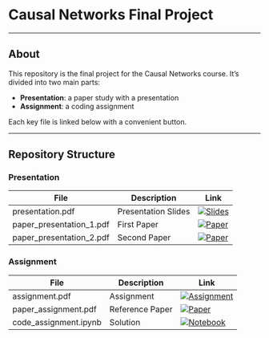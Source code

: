 # Causal Networks Final Project

---

## About

This repository is the final project for the Causal Networks course. It’s divided into two main parts:

- **Presentation**: a paper study with a presentation 
- **Assignment**: a coding assignment

Each key file is linked below with a convenient button.

---

## Repository Structure

### Presentation

| File                              | Description                           | Link                                         |
| --------------------------------- | ------------------------------------- | -------------------------------------------- |
| presentation.pdf                  | Presentation Slides                   | [![Slides](https://img.shields.io/badge/-Slides-purple?logo=powerpoint)](presentation.pdf) |
| paper_presentation_1.pdf          | First Paper                           | [![Paper](https://img.shields.io/badge/-Draft_1-lightgrey?logo=latex)](paper_presentation_1.pdf) |
| paper_presentation_2.pdf          | Second Paper                          | [![Paper](https://img.shields.io/badge/-Draft_2-lightgrey?logo=latex)](paper_presentation_2.pdf) |

### Assignment

| File                  | Description                          | Link                                                                 |
| --------------------- | ------------------------------------ | -------------------------------------------------------------------- |
| assignment.pdf        | Assignment                           | [![Assignment](https://img.shields.io/badge/-Report-red?logo=latex)](assignment.pdf) |
| paper_assignment.pdf  | Reference Paper                      | [![Paper](https://img.shields.io/badge/-Report-red?logo=latex)](paper_assignment.pdf) |
| code_assignment.ipynb | Solution                             | [![Notebook](https://img.shields.io/badge/-Notebook-orange?logo=python)](code_assignment.ipynb) |



